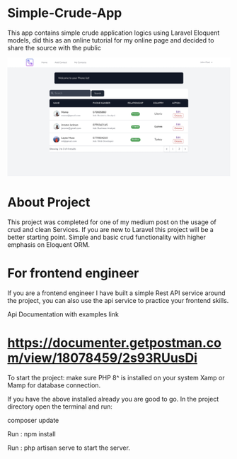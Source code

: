 # Simple-Crude-App
This app contains simple crude application logics using Laravel Eloquent models, 
did this as an online tutorial for my online page and decided to share the source with the public

![App Screenshot](https://raw.githubusercontent.com/OMOJUNIOR/Simple-Crud-App/master/Crud/screenshot/Image%202.10.2022%20at%2011.30.JPG)

# About Project
This project was completed for one of my medium post on the usage of crud and clean Services.
If you are new to Laravel this project will be a better starting point.
Simple and basic crud functionality with higher emphasis on Eloquent ORM.

# For frontend engineer
If you are a frontend engineer I have built a simple Rest API service around the
project, you can also use the api service to practice your frontend skills.

Api Documentation with examples link

# https://documenter.getpostman.com/view/18078459/2s93RUusDi

To start the project:
make sure PHP 8^ is installed on your system
Xamp or Mamp for database connection.

If you have the above installed already you are good to go.
In the project directory open the terminal and run:

 composer update

 Run : npm install 

 Run : php artisan serve to start the server.

